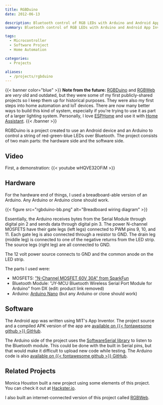 ```yaml
---
title: RGBDuino
date: 2012-06-13

description: Bluetooth control of RGB LEDs with Arduino and Android App Inventor
summary: Bluetooth control of RGB LEDs with Arduino and Android App Inventor.

tags:
  - Microcontroller
  - Software Project
  - Home Automation

categories:
  - Projects

aliases:
  - /projects/rgbduino
---
```


{{< banner color="blue" >}}
**Note from the future:** [RGBDuino](/posts/rgbduino) and [RGBWeb](/posts/rgbweb) are _very_ old and outdated, but they were some of my first publicly-shared projects so I keep them up for historical purposes. They were also my first steps into home automation and IoT devices.
There are now many better ways to build this kind of system, especially if you're trying to use it as part of a larger lighting system. Personally, I love [ESPHome](https://esphome.io/) and use it with [Home Assistant](https://www.home-assistant.io/).
{{< /banner >}}

RGBDuino is a project created to use an Android device and an Arduino to control a string of red-green-blue LEDs over Bluetooth. The project consists of two main parts: the hardware side and the software side.

## Video

First, a demonstration:
{{< youtube wHQVE32OFiM >}}

## Hardware

For the hardware end of things, I used a breadboard-able version of an Arduino. Any Arduino or Arduino clone should work.

{{< figure src="rgbduino-bb.png" alt="Breadboard wiring diagram" >}}

Essentially, the Arduino receives bytes from the Serial Module through digital pin 2 and sends data through digital pin 3. The power N-channel MOSFETS have their gate legs (left legs) connected to PWM pins 9, 10, and 11. Each gate leg is also connected through a resistor to GND. The drain leg (middle leg) is connected to one of the negative returns from the LED strip. The source legs (right leg) are all connected to GND.

The 12 volt power source connects to GND and the common anode on the LED strip.

The parts I used were:

- MOSFETS: ["N-Channel MOSFET 60V 30A" from SparkFun](https://www.sparkfun.com/products/10213)
- Bluetooth Module: "JY-MCU Bluetooth Wireless Serial Port Module for Arduino" from DX (edit: product link removed)
- Arduino: [Arduino Nano](https://www.arduino.cc/en/Main/ArduinoBoardNano) (but any Arduino or clone should work)

## Software

The Android app was written using MIT's App Inventor. The project source and a compiled APK version of the app are [available on {{< fontawesome github >}} GitHub](https://github.com/corbanmailloux/RGBDuino).

The Arduino side of the project uses the [SoftwareSerial library](https://www.arduino.cc/en/Reference/softwareSerial) to listen to the Bluetooth module. This could be done with the built in Serial pins, but that would make it difficult to upload new code while testing. The Arduino code is also [available on {{< fontawesome github >}} GitHub](https://github.com/corbanmailloux/RGBDuino/blob/master/Arduino/RGBDuino.ino).

## Related Projects

Monica Houston built a new project using some elements of this project. You can check it out at [Hackster.io](https://www.hackster.io/monica/rgb-leds-controlled-from-android-app-5ffe2e).

I also built an internet-connected version of this project called [RGBWeb](/posts/rgbweb).
